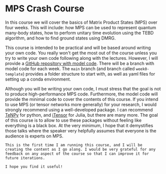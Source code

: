 # MPS Crash Course

In this course we will cover the basics of Matrix Product States (MPS) over four weeks. This will include: how MPS can be used to represent quantum many-body states, how to perform unitary time evolution using the TEBD algorithm, and how to find ground states using DMRG. 

This course is intended to be practical and will be based around writing your own code. You really won't get the most out of the course unless you try to write your own code following along with the lectures. However, I will provide a [GitHub repository with model code](https://github.com/MPS-crash-course/MPS-model-code). There will be a branch with model code for each week. The `main` branch (and branch called `week0-template`) provides a folder structure to start with, as well as yaml files for setting up a conda environment.

Although you will be writing your own code, I must stress that the goal is not to produce high-performance MPS code. Furthermore, the model code will provide the minimal code to cover the contents of this course. If you intend to use MPS (or tensor networks more generally) for your research, I would strongly recommend using a well-developed package. I can recommend [TeNPy](https://tenpy.readthedocs.io/en/latest/) for python, and [iTensor](https://itensor.org) for Julia, but there are many more. The goal of this course is to allow to use these packages without feeling like everything is a black box. At the very minimum, I hope that it demystifies those talks where the speaker very helpfully assumes that everyone is the audience is experts on MPS.

```{note}
This is the first time I am running this course, and I will be creating the content as I go along. I would be very grateful for any feedback on any aspect of the course so that I can improve it for future iterations.

I hope you find it useful!
```



```{tableofcontents}
```
